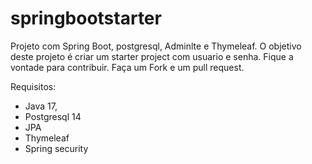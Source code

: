 # springbootstarter

Projeto com Spring Boot, postgresql, Adminlte e Thymeleaf.
O objetivo deste projeto é criar um starter project com usuario
e senha. 
Fique a vontade para contribuir. Faça um Fork e um pull request.

Requisitos:
- Java 17, 
- Postgresql 14
- JPA
- Thymeleaf
- Spring security


